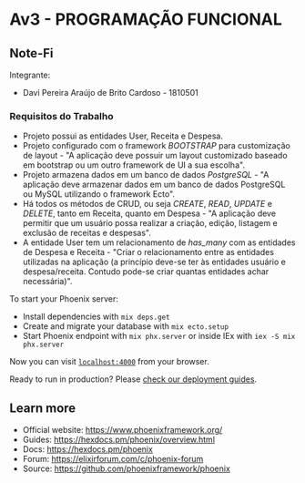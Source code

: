 # Av3 - PROGRAMAÇÃO FUNCIONAL

## Note-Fi

Integrante:

  * Davi Pereira Araújo de Brito Cardoso - 1810501

### Requisitos do Trabalho

  * Projeto possui as entidades User, Receita e Despesa.
  * Projeto configurado com o framework *BOOTSTRAP* para customização de layout - "A aplicação deve possuir um layout customizado baseado em bootstrap ou um outro framework
de UI a sua escolha".
  * Projeto armazena dados em um banco de dados *PostgreSQL* - "A aplicação deve armazenar dados em um banco de dados PostgreSQL ou MySQL utilizando o
framework Ecto".
  * Há todos os métodos de CRUD, ou seja *CREATE*, *READ*, *UPDATE* e *DELETE*, tanto em Receita, quanto em Despesa - "A aplicação deve permitir que um usuário possa realizar a criação, edição, listagem e exclusão
de receitas e despesas".
  * A entidade User tem um relacionamento de *has_many* com as entidades de Despesa e Receita - "Criar o relacionamento entre as entidades utilizadas na aplicação (a princípio
deve-se ter às entidades usuário e despesa/receita. Contudo pode-se criar quantas entidades achar necessária)".


To start your Phoenix server:

  * Install dependencies with `mix deps.get`
  * Create and migrate your database with `mix ecto.setup`
  * Start Phoenix endpoint with `mix phx.server` or inside IEx with `iex -S mix phx.server`

Now you can visit [`localhost:4000`](http://localhost:4000) from your browser.

Ready to run in production? Please [check our deployment guides](https://hexdocs.pm/phoenix/deployment.html).

## Learn more

  * Official website: https://www.phoenixframework.org/
  * Guides: https://hexdocs.pm/phoenix/overview.html
  * Docs: https://hexdocs.pm/phoenix
  * Forum: https://elixirforum.com/c/phoenix-forum
  * Source: https://github.com/phoenixframework/phoenix
